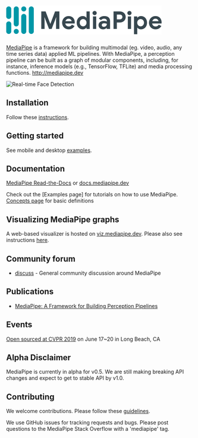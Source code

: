 ![MediaPipe](mediapipe/docs/images/mediapipe_small.png?raw=true "MediaPipe logo")
=======================================================================

[MediaPipe](http://mediapipe.dev) is a framework for building multimodal (eg. video, audio, any time series data) applied ML pipelines. With MediaPipe, a perception pipeline can be built as a graph of modular components, including, for instance, inference models (e.g., TensorFlow, TFLite) and media processing functions. http://mediapipe.dev

![Real-time Face Detection](mediapipe/docs/images/realtime_face_detection.gif)

## Installation
Follow these [instructions](mediapipe/docs/install.md).

## Getting started
See mobile and desktop [examples](mediapipe/docs/examples.md).

## Documentation
[MediaPipe Read-the-Docs](https://mediapipe.readthedocs.io/) or [docs.mediapipe.dev](https://docs.mediapipe.dev)

Check out the [Examples page] for tutorials on how to use MediaPipe. [Concepts page](https://mediapipe.readthedocs.io/en/latest/concepts.html) for basic definitions

## Visualizing MediaPipe graphs
A web-based visualizer is hosted on [viz.mediapipe.dev](https://viz.mediapipe.dev/). Please also see instructions [here](mediapipe/docs/visualizer.md).

## Community forum
*  [discuss](https://groups.google.com/forum/#!forum/mediapipe) - General community discussion around MediaPipe

## Publications
* [MediaPipe: A Framework for Building Perception Pipelines](https://arxiv.org/abs/1906.08172)

## Events
[Open sourced at CVPR 2019](https://sites.google.com/corp/view/perception-cv4arvr/mediapipe) on June 17~20 in Long Beach, CA

## Alpha Disclaimer
MediaPipe is currently in alpha for v0.5. We are still making breaking API changes and expect to get to stable API by v1.0.

## Contributing
We welcome contributions. Please follow these [guidelines](./CONTRIBUTING.md).

We use GitHub issues for tracking requests and bugs. Please post questions to the MediaPipe Stack Overflow with a 'mediapipe' tag.
